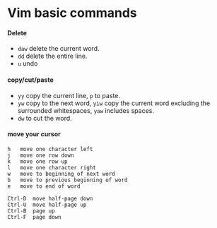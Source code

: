 # Vim basic commands

#### Delete
- `daw` delete the current word.
- `dd` delete the entire line.
- `u` undo

#### copy/cut/paste
- `yy`  copy the current line, `p` to paste.
- `yw` copy to the next word,  `yiw`  copy the current word excluding the surrounded whitespaces, `yaw` includes spaces.
- `dw` to cut the word.


#### move your cursor
```
h   move one character left
j   move one row down
k   move one row up
l   move one character right
w   move to beginning of next word
b   move to previous beginning of word
e   move to end of word

Ctrl-D  move half-page down
Ctrl-U  move half-page up
Ctrl-B  page up
Ctrl-F  page down
```
